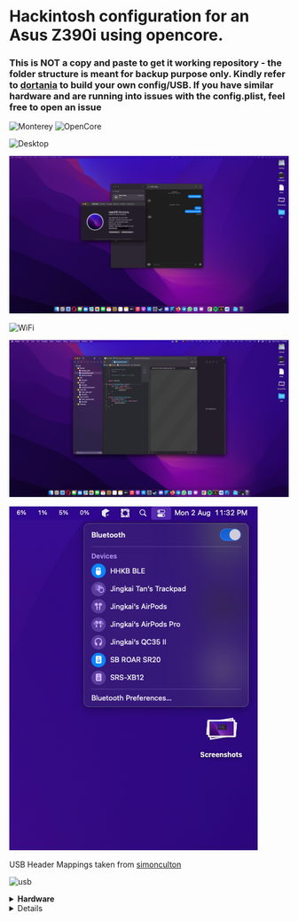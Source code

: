 # Hackintosh configuration for an Asus Z390i using opencore. 

### This is NOT a copy and paste to get it working repository - the folder structure is meant for backup purpose only. Kindly refer to [dortania](https://dortania.github.io/OpenCore-Install-Guide/prerequisites.html) to build your own config/USB. If you have similar hardware and are running into issues with the config.plist, feel free to open an issue


![Monterey](https://img.shields.io/badge/macOS-12.0beta4-brightgreen) ![OpenCore](https://img.shields.io/badge/OpenCore-0.7.6-blue)

![Desktop](Images/desktop-12.0.png)

![imessage](Images/imessage-12.0.png)

![WiFi](Images/WiFi-12.0.png)

![xcode](Images/xcode-12.0.png)

![BT](Images/bluetooth-12.0.png)

USB Header Mappings taken from
[simonculton](https://github.com/simoncoulton/opencore-asus-rog-strix-z390i)

![usb](https://github.com/simoncoulton/opencore-asus-rog-strix-z390i/raw/master/usbports.jpeg)

<details>
<summary><strong> Hardware </strong></summary>
<br>

| Category  | Component                            |
| --------- | ------------------------------------ |
| CPU       | [Intel Core i9-9900k](https://ark.intel.com/content/www/us/en/ark/products/186605/intel-core-i9-9900k-processor-16m-cache-up-to-5-00-ghz.html) |
| Mobo      | [Asus Rog Strix Z390-I Gaming](https://rog.asus.com/sg/motherboards/rog-strix/rog-strix-z390-i-gaming-model/)
| SSD       | [Adata XPG SX8200 Pro PCIe Gen3x4 M.2 2280 Solid State Drive](https://www.xpg.com/us/xpg/583) |
| Display   | [Prism Plus X315/C315 Max](https://prismplus.sg/products/prism-c315-max), Anmite 27 inch IPS |
| WiFi & BT | Dell DW1560 |
| GPU       | [Sapphire Pulse 6800XT 16g gddr6](https://www.sapphiretech.com/en/consumer/pulse-radeon-rx-6800-xt-16g-gddr6) |

- This motherboard was specifically selected because it was the only one in stock with a removable WiFi card. The stock WiFi card was removed and replaced with a DW1560.
</details>

<details>


<details>
<summary><strong> Features </strong></summary>
  
| Feature  | Status                            |
| --------- | ------------------------------------ |
 | WiFi | :white_check_mark: |
 | iMessages | :white_check_mark: |
 | USB | :white_check_mark: |
 | Onboard Audio | :white_check_mark: |
 | Dual Screens through RX580 (DP/HDMI output) | :white_check_mark: |
 | Bluetooth | :x: Bluetooth is buggy on MacOS 12. Works sometimes then fucks up and requires a reboot. |
 | Sidecar (Both wired via USB-C <-> iPad Pro and wireless (same wifi network))  | :white_check_mark: |
 | Airdrop | :white_check_mark: |
 | Netflix DRM on Safari | :x:  Refer to [acidanthera](https://github.com/acidanthera/bugtracker/issues/1034) |
 
 
## A note about Sidecar.
For sidecar, you have to ensure that within BIOS, iGPU multi monitor mode is enabled, with a reserved memory of 64mb.

Even though in config.plist the reserved memory is set to 19mb for the iGPU, this will only act as a failover.

Take note to set the primary GPU to auto in BIOS if using a dGPU like I am.

## A note about netflix
Still doesn't work what's new.

I love paying for something that is DRM'ed so heavily I can't even watch the 4k I paid for on linux.

</details>

